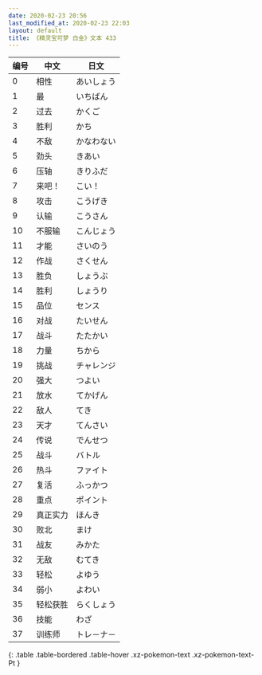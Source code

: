 ```yaml
---
date: 2020-02-23 20:56
last_modified_at: 2020-02-23 22:03
layout: default
title: 《精灵宝可梦 白金》文本 433
---
```

| 编号 | 中文 | 日文 |
| ---- | ---- | ---- |
| 0 | 相性 | あいしょう |
| 1 | 最 | いちばん |
| 2 | 过去 | かくご |
| 3 | 胜利 | かち |
| 4 | 不敌 | かなわない |
| 5 | 劲头 | きあい |
| 6 | 压轴 | きりふだ |
| 7 | 来吧！ | こい！ |
| 8 | 攻击 | こうげき |
| 9 | 认输 | こうさん |
| 10 | 不服输 | こんじょう |
| 11 | 才能 | さいのう |
| 12 | 作战 | さくせん |
| 13 | 胜负 | しょうぶ |
| 14 | 胜利 | しょうり |
| 15 | 品位 | センス |
| 16 | 对战 | たいせん |
| 17 | 战斗 | たたかい |
| 18 | 力量 | ちから |
| 19 | 挑战 | チャレンジ |
| 20 | 强大 | つよい |
| 21 | 放水 | てかげん |
| 22 | 敌人 | てき |
| 23 | 天才 | てんさい |
| 24 | 传说 | でんせつ |
| 25 | 战斗 | バトル |
| 26 | 热斗 | ファイト |
| 27 | 复活 | ふっかつ |
| 28 | 重点 | ポイント |
| 29 | 真正实力 | ほんき |
| 30 | 败北 | まけ |
| 31 | 战友 | みかた |
| 32 | 无敌 | むてき |
| 33 | 轻松 | よゆう |
| 34 | 弱小 | よわい |
| 35 | 轻松获胜 | らくしょう |
| 36 | 技能 | わざ |
| 37 | 训练师 | トレ－ナ－ |
{: .table .table-bordered .table-hover .xz-pokemon-text .xz-pokemon-text-Pt }